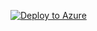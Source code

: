 [![Deploy to Azure](http://azuredeploy.net/deploybutton.png)](https://portal.azure.com/#create/Microsoft.Template/uri/https%3A%2F%2Fraw.githubusercontent.com%2Fcodemazecsg%2fHPC-Templates%2fmaster%2fADDSDeploy2012%2faddssetup.json)